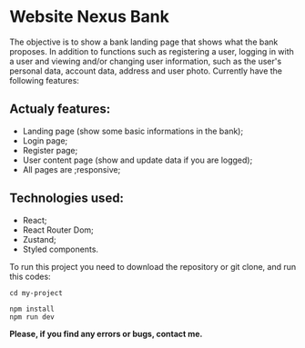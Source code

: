 # Website Nexus Bank

The objective is to show a bank landing page that shows what the bank proposes. In addition to functions such as registering a user, logging in with a user and viewing and/or changing user information, such as the user's personal data, account data, address and user photo. Currently have the following features:

## Actualy features:
  - Landing page (show some basic informations in the bank);
  - Login page;
  - Register page;
  - User content page (show and update data if you are logged);
  - All pages are ;responsive;

## Technologies used:
  - React;
  - React Router Dom;
  - Zustand;
  - Styled components.

To run this project you need to download the repository or git clone, and run this codes:
```
cd my-project

npm install
npm run dev
```

**Please, if you find any errors or bugs, contact me.**
